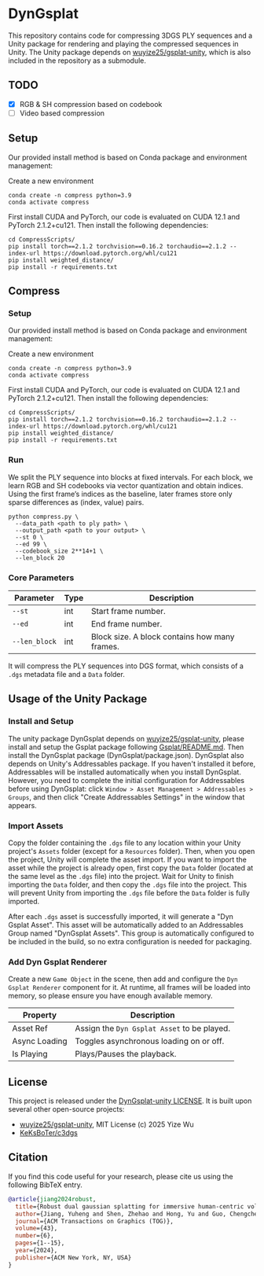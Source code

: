 # DynGsplat

This repository contains code for compressing 3DGS PLY sequences and a Unity package for rendering and playing the compressed sequences in Unity. The Unity package depends on [wuyize25/gsplat-unity](https://github.com/wuyize25/gsplat-unity), which is also included in the repository as a submodule.

## TODO

- [x] RGB & SH compression based on codebook
- [ ] Video based compression

## Setup

Our provided install method is based on Conda package and environment management:

Create a new environment
```shell
conda create -n compress python=3.9
conda activate compress
```
First install CUDA and PyTorch, our code is evaluated on CUDA 12.1 and PyTorch 2.1.2+cu121. Then install the following dependencies:
```shell
cd CompressScripts/
pip install torch==2.1.2 torchvision==0.16.2 torchaudio==2.1.2 --index-url https://download.pytorch.org/whl/cu121
pip install weighted_distance/             
pip install -r requirements.txt
```


## Compress

### Setup

Our provided install method is based on Conda package and environment management:

Create a new environment
```shell
conda create -n compress python=3.9
conda activate compress
```
First install CUDA and PyTorch, our code is evaluated on CUDA 12.1 and PyTorch 2.1.2+cu121. Then install the following dependencies:
```shell
cd CompressScripts/
pip install torch==2.1.2 torchvision==0.16.2 torchaudio==2.1.2 --index-url https://download.pytorch.org/whl/cu121
pip install weighted_distance/             
pip install -r requirements.txt
```
### Run

We split the PLY sequence into blocks at fixed intervals.
For each block, we learn RGB and SH codebooks via vector quantization and obtain indices.
Using the first frame’s indices as the baseline, later frames store only sparse differences as (index, value) pairs.

```shell
python compress.py \
  --data_path <path to ply path> \
  --output_path <path to your output> \
  --st 0 \
  --ed 99 \
  --codebook_size 2**14+1 \
  --len_block 20
```

### Core Parameters
| Parameter | Type | Description |
|-----------|------|-------------|
| <code style="white-space: nowrap;">--st</code> | int | Start frame number. |
| <code style="white-space: nowrap;">--ed</code> | int | End frame number. |
| <code style="white-space: nowrap;">--len_block</code> | int | Block size. A block contains how many frames. |

It will compress the PLY sequences into DGS format, which consists of a `.dgs` metadata file and a `Data` folder.

## Usage of the Unity Package

### Install and Setup

The unity package DynGsplat depends on [wuyize25/gsplat-unity](https://github.com/wuyize25/gsplat-unity), please install and setup the Gsplat package following [Gsplat/README.md](https://github.com/wuyize25/gsplat-unity/blob/main/README.md). Then install the DynGsplat package (DynGsplat/package.json). DynGsplat also depends on Unity's Addressables package. If you haven't installed it before, Addressables will be installed automatically when you install DynGsplat. However, you need to complete the initial configuration for Addressables before using DynGsplat: click `Window > Asset Management > Addressables > Groups`, and then click "Create Addressables Settings" in the window that appears.

### Import Assets

Copy the folder containing the `.dgs` file to any location within your Unity project's `Assets` folder (except for a `Resources` folder). Then, when you open the project, Unity will complete the asset import. If you want to import the asset while the project is already open, first copy the `Data` folder (located at the same level as the `.dgs` file) into the project. Wait for Unity to finish importing the `Data` folder, and then copy the `.dgs` file into the project. This will prevent Unity from importing the `.dgs` file before the `Data` folder is fully imported.

After each `.dgs` asset is successfully imported, it will generate a "Dyn Gsplat Asset". This asset will be automatically added to an Addressables Group named "DynGsplat Assets". This group is automatically configured to be included in the build, so no extra configuration is needed for packaging.

### Add Dyn Gsplat Renderer

Create a new `Game Object` in the scene, then add and configure the `Dyn Gsplat Renderer` component for it. At runtime, all frames will be loaded into memory, so please ensure you have enough available memory.

| Property      | Description                                 |
| ------------- | ------------------------------------------- |
| Asset Ref     | Assign the `Dyn Gsplat Asset` to be played. |
| Async Loading | Toggles asynchronous loading on or off.     |
| Is Playing    | Plays/Pauses the playback.                  |

## License

This project is released under the [DynGsplat-unity LICENSE](LICENSE.md). It is built upon several other open-source projects:

- [wuyize25/gsplat-unity](https://github.com/wuyize25/gsplat-unity), MIT License (c) 2025 Yize Wu
- [KeKsBoTer/c3dgs](https://github.com/KeKsBoTer/c3dgs)

## Citation

If you find this code useful for your research, please cite us using the following BibTeX entry. 

```bibtex
@article{jiang2024robust,
  title={Robust dual gaussian splatting for immersive human-centric volumetric videos},
  author={Jiang, Yuheng and Shen, Zhehao and Hong, Yu and Guo, Chengcheng and Wu, Yize and Zhang, Yingliang and Yu, Jingyi and Xu, Lan},
  journal={ACM Transactions on Graphics (TOG)},
  volume={43},
  number={6},
  pages={1--15},
  year={2024},
  publisher={ACM New York, NY, USA}
}
```

